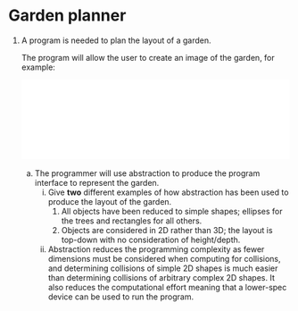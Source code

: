 <style>
ol ol {
    list-style-type: lower-alpha;
}
ol ol ol {
    list-style-type: lower-roman;
}
ol ol ol ol {
    list-style-type: decimal;
}
li:empty {
   position: absolute !important;
   top: -9999px !important;
   left: -9999px !important;
}
</style>

# Garden planner

1. A program is needed to plan the layout of a garden.

    The program will allow the user to create an image of the garden, for example:

    [![Example image](./oop_img_1.png)](./oop_img_1.png)

    1. The programmer will use abstraction to produce the program interface to represent the garden.
        1. Give **two** different examples of how abstraction has been used to produce the layout of the garden.
            1. All objects have been reduced to simple shapes; ellipses for the trees and rectangles for all others.
            2. Objects are considered in 2D rather than 3D; the layout is top-down with no consideration of height/depth.
        2. Abstraction reduces the programming complexity as fewer dimensions must be considered when computing for collisions, and determining collisions of simple 2D shapes is much easier than determining collisions of arbitrary complex 2D shapes. It also reduces the computational effort meaning that a lower-spec device can be used to run the program.
